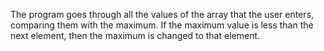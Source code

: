 The program goes through all the values ​​of the array that the user enters, comparing them with the maximum. If the maximum value is less than the next element, then the maximum is changed to that element.
